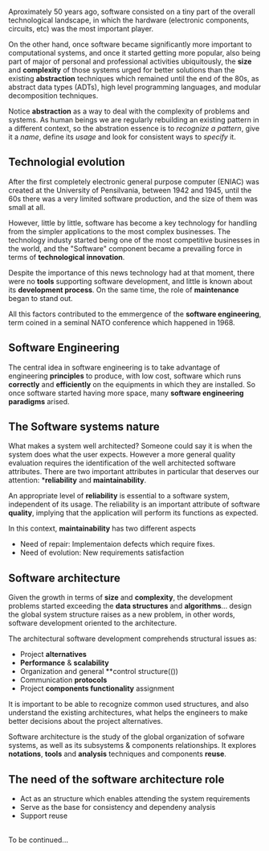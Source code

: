 
Aproximately 50 years ago, software consisted on a tiny part of the overall technological landscape, in which the hardware (electronic components, circuits, etc) was the most important player.

On the other hand, once software became significantly more important to computational systems, and once it started getting more popular, also being part of major of personal and professional activities ubiquitously, the **size** and **complexity** of those systems urged for better solutions than the existing **abstraction** techniques which remained until the end of the 80s, as abstract data types (ADTs), high level programming languages, and modular decomposition techniques.

Notice **abstraction** as a way to deal with the complexity of problems and systems. As human beings we are regularly rebuilding an existing pattern in a different context, so the abstration essence is to *recognize a pattern*, give it a *name*, define its *usage* and look for consistent ways to *specify* it.

## Technologial evolution

After the first completely electronic general purpose computer (ENIAC) was created at the University of Pensilvania, between 1942 and 1945, until the 60s there was a very limited software production, and the size of them was small at all.

However, little by little, software has become a key technology for handling from the simpler applications to the most complex businesses. The technology industy started being one of the most competitive businesses in the world, and the "Software" component became a prevailing force in terms of **technological innovation**.

Despite the importance of this news technology had at that moment, there were no **tools** supporting software development, and little is known about its **development process**. On the same time, the role of **maintenance** began to stand out.

All this factors contributed to the emmergence of the **software engineering**, term coined in a seminal NATO conference which happened in 1968.

## Software Engineering

The central idea in software engineering is to take advantage of engineering **principles** to produce, with low cost, software which runs **correctly** and **efficiently** on the equipments in which they are installed. So once software started having more space, many **software engineering paradigms** arised. 

## The Software systems nature

What makes a system well architected? Someone could say it is when the system does what the user expects. However a more general quality evaluation requires the identification of the well architected software attributes. There are two important attributes in particular that deserves our attention: ***reliability** and **maintainability**.

An appropriate level of **reliability** is essential to a software system, independent of its usage. The reliability is an important attribute of software **quality**, implying that the application will perform its functions as expected.

In this context, **maintainability** has two different aspects
- Need of repair: Implementaion defects which require fixes.
- Need of evolution: New requirements satisfaction


## Software architecture

Given the growth in terms of **size** and **complexity**, the development problems started exceeding the **data structures** and **algorithms**... design the global system structure raises as a new problem, in other words, software development oriented to the architecture.

The architectural software development comprehends structural issues as:

- Project **alternatives**
- **Performance** & **scalability**
- Organization and general **control structure(())
- Communication **protocols**
- Project **components functionality** assignment 

It is important to be able to recognize common used structures, and also understand the existing architectures, what helps the engineers to make better decisions about the project alternatives. 

Software architecture is the study of the global organization of sofware systems, as well as its subsystems & components relationships. It explores **notations**, **tools** and **analysis** techniques and components **reuse**.


## The need of the software architecture role

- Act as an structure which enables attending the system requirements
- Serve as the base for consistency and dependeny analysis
- Support reuse




<br />
To be continued...




